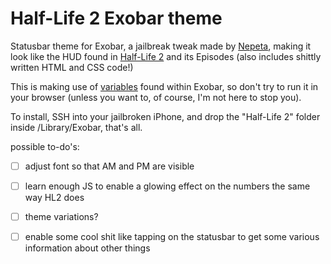 # Half-Life 2 Exobar theme
Statusbar theme for Exobar, a jailbreak tweak made by [Nepeta](https://twitter.com/NepetaDev), making it look like the HUD found in [Half-Life 2](https://store.steampowered.com/app/220/HalfLife_2/) and its Episodes (also includes shittly written HTML and CSS code!)

This is making use of [variables](https://docs.nepeta.me/exo/variables) found within Exobar, so don't try to run it in your browser (unless you want to, of course, I'm not here to stop you).

To install, SSH into your jailbroken iPhone, and drop the "Half-Life 2" folder inside /Library/Exobar, that's all.

possible to-do's:

 - [ ] adjust font so that AM and PM are visible
 - [ ] learn enough JS to enable a glowing effect on the numbers the same way HL2 does
 - [ ] theme variations?
 - [ ] enable some cool shit like tapping on the statusbar to get some various information about other things




